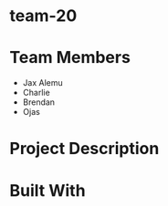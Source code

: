 # team-20

# Team Members
- Jax Alemu
- Charlie
- Brendan
- Ojas

# Project Description

# Built With
